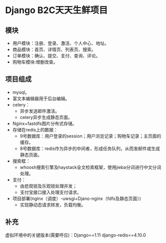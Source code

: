 
# Django B2C天天生鲜项目
## 模块
- 用户模块：注册、登录、激活、个人中心、地址。
- 商品模块：首页、详情页、列表页、搜索。
- 订单模块：确认、提交、支付、查询、评论。
- 购物车模块:增删改查。
## 项目组成
- mysql。
- 富文本编辑器用于后台编辑。
- celery：
    - 异步发送邮件激活。
    - celery异步生成静态页面。
- Nginx+fastdfs图片分布式存储。
- 存储在redis上的数据：
    - 9号数据库：用户登录的session；用户浏览记录；购物车记录；主页面的缓存。
    - 8号数据库：redis作为异步的中间者，形成任务队列，从而发邮件或生成静态页面。
- 搜索框：
    - whoosh搜索引擎及haystack全文检索框架，使用jieba分词进行中文分词处理。
- 支付：
    - 由悲观锁及乐观锁处理并发；
    - 支付宝接口接入处理支付请求。
- 项目部署(nginx（调度）-uwsgi+Djano-nginx（fdfs及静态页面）) 
    - 实现静动态请求转发，负载均衡。
## 补充
虚拟环境中的关键版本(需要呼应)：Django==1.11  django-redis==4.10.0